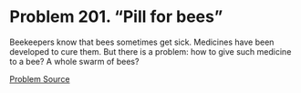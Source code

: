 # Problem 201. “Pill for bees”

Beekeepers know that bees sometimes get sick. Medicines have been developed to cure them. But there is a problem: how to give such medicine to a bee? A whole swarm of bees?

[Problem Source](https://www.trizland.ru/tasks/1523/)